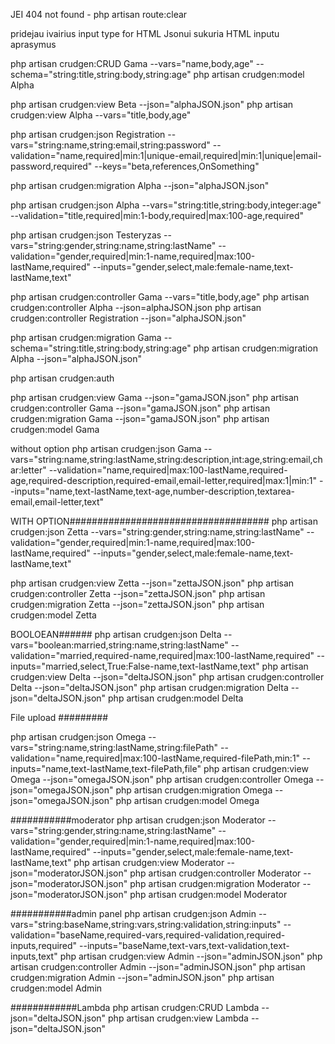 JEI 404 not found - php artisan route:clear

pridejau ivairius input type for HTML
Jsonui sukuria HTML inputu aprasymus
  


php artisan crudgen:CRUD Gama --vars="name,body,age" --schema="string:title,string:body,string:age"
php artisan crudgen:model Alpha

php artisan crudgen:view Beta --json="alphaJSON.json"
php artisan crudgen:view Alpha --vars="title,body,age"

php artisan crudgen:json Registration --vars="string:name,string:email,string:password" --validation="name,required|min:1|unique-email,required|min:1|unique|email-password,required" --keys="beta,references,OnSomething"



php artisan crudgen:migration Alpha --json="alphaJSON.json"

php artisan crudgen:json Alpha --vars="string:title,string:body,integer:age" --validation="title,required|min:1-body,required|max:100-age,required"

php artisan crudgen:json Testeryzas --vars="string:gender,string:name,string:lastName" --validation="gender,required|min:1-name,required|max:100-lastName,required" --inputs="gender,select,male:female-name,text-lastName,text"




php artisan crudgen:controller Gama --vars="title,body,age"
php artisan crudgen:controller Alpha --json=alphaJSON.json
php artisan crudgen:controller Registration --json="alphaJSON.json"

php artisan crudgen:migration Gama --schema="string:title,string:body,string:age"
php artisan crudgen:migration Alpha --json="alphaJSON.json"


php artisan crudgen:auth


php artisan crudgen:view Gama --json="gamaJSON.json"
php artisan crudgen:controller Gama --json="gamaJSON.json"
php artisan crudgen:migration Gama --json="gamaJSON.json"
php artisan crudgen:model Gama

without option
php artisan crudgen:json Gama --vars="string:name,string:lastName,string:description,int:age,string:email,char:letter" --validation="name,required|max:100-lastName,required-age,required-description,required-email,email-letter,required|max:1|min:1" --inputs="name,text-lastName,text-age,number-description,textarea-email,email-letter,text"

WITH OPTION####################################
php artisan crudgen:json Zetta --vars="string:gender,string:name,string:lastName" --validation="gender,required|min:1-name,required|max:100-lastName,required" --inputs="gender,select,male:female-name,text-lastName,text"


php artisan crudgen:view Zetta --json="zettaJSON.json"
php artisan crudgen:controller Zetta --json="zettaJSON.json"
php artisan crudgen:migration Zetta --json="zettaJSON.json"
php artisan crudgen:model Zetta

BOOLOEAN######
php artisan crudgen:json Delta --vars="boolean:married,string:name,string:lastName" --validation="married,required-name,required|max:100-lastName,required" --inputs="married,select,True:False-name,text-lastName,text"
php artisan crudgen:view Delta --json="deltaJSON.json"
php artisan crudgen:controller Delta --json="deltaJSON.json"
php artisan crudgen:migration Delta --json="deltaJSON.json"
php artisan crudgen:model Delta



File upload #########

php artisan crudgen:json Omega --vars="string:name,string:lastName,string:filePath" --validation="name,required|max:100-lastName,required-filePath,min:1" --inputs="name,text-lastName,text-filePath,file"
php artisan crudgen:view Omega --json="omegaJSON.json"
php artisan crudgen:controller Omega --json="omegaJSON.json"
php artisan crudgen:migration Omega --json="omegaJSON.json"
php artisan crudgen:model Omega


###########moderator
php artisan crudgen:json Moderator --vars="string:gender,string:name,string:lastName" --validation="gender,required|min:1-name,required|max:100-lastName,required" --inputs="gender,select,male:female-name,text-lastName,text"
php artisan crudgen:view Moderator --json="moderatorJSON.json"
php artisan crudgen:controller Moderator --json="moderatorJSON.json"
php artisan crudgen:migration Moderator --json="moderatorJSON.json"
php artisan crudgen:model Moderator



###########admin panel
php artisan crudgen:json Admin --vars="string:baseName,string:vars,string:validation,string:inputs" --validation="baseName,required-vars,required-validation,required-inputs,required" --inputs="baseName,text-vars,text-validation,text-inputs,text"
php artisan crudgen:view Admin --json="adminJSON.json"
php artisan crudgen:controller Admin --json="adminJSON.json"
php artisan crudgen:migration Admin --json="adminJSON.json"
php artisan crudgen:model Admin


############Lambda
php artisan crudgen:CRUD Lambda --json="deltaJSON.json"
php artisan crudgen:view Lambda --json="deltaJSON.json"